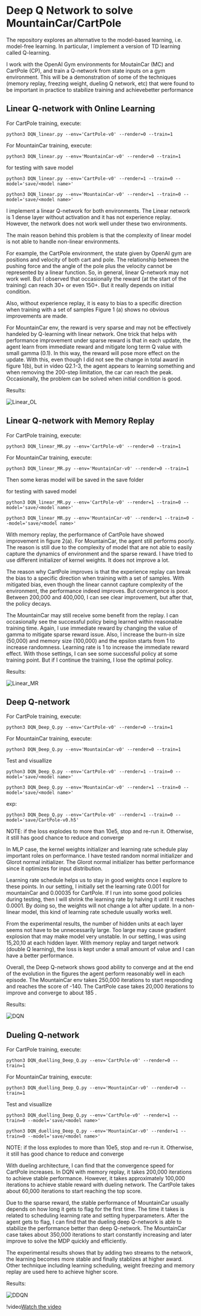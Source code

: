 # Deep Q Network to solve MountainCar/CartPole
The repository explores  an  alternative  to  the  model-based  learning,  i.e.   model-free  learning. In particular, I implement a version of TD learning called Q-learning.

I work with the OpenAI Gym environments for MoutainCar (MC) and CartPole (CP), and train a Q-network from state inputs on a gym environment. This will be a demonstration of some of the techniques (memory replay, freezing weight, dueling Q network, etc) that were found to be important in practice to stabilize training and achievebetter performance


## Linear Q-network with Online Learning 

For CartPole training, execute:

```python3 DQN_linear.py --env='CartPole-v0' --render=0 --train=1```

For MountainCar training, execute:

```python3 DQN_linear.py --env='MountainCar-v0' --render=0 --train=1```

for testing with save model

```python3 DQN_linear.py --env='CartPole-v0' --render=1 --train=0 --model='save/<model name>'```


```python3 DQN_linear.py --env='MountainCar-v0' --render=1 --train=0 --model='save/<model name>'```


I implement a linear Q-network for both environments. The Linear network is 1 dense layer without activation and it has not experience replay. However, the network does not work well under these two environments. 

The main reason behind this problem is that the complexity of linear model is not able to handle non-linear environments. 

For example, the CartPole environment, the state given by OpenAI gym are positions and velocity of both cart and pole. The relationship between the pushing force and the angle of the pole plus the velocity cannot be represented by a linear function. So, in general, linear Q-network may not work well. But I observed that occasionally the reward (at the start of the training) can reach 30+ or even 150+. But it really depends on initial condition.

Also, without experience replay, it is easy to bias to a specific direction when training with a set of samples Figure 1 (a) shows no obvious improvements are made.

For MountainCar env, the reward is very sparse and may not be effectively handeled by Q-learning with linear network. One trick that helps with performance improvement under sparse reward is that in each update, the agent learn from immediate reward and mitigate long term Q value with small gamma (0.1). In this way, the reward will pose more effect on the update. With this, even though I did not see the change in total award in figure 1(b), but in video Q2.1-3, the agent appears to learning something and when removing the 200-step limitation, the car can reach the peak. Occasionally, the problem can be solved when initial condition is good.



Results:

![Linear_OL](./assets/fig1.png)



## Linear Q-network with Memory Replay 

For CartPole training, execute:

```python3 DQN_linear_MR.py --env='CartPole-v0' --render=0 --train=1```

For MountainCar training, execute:

```python3 DQN_linear_MR.py --env='MountainCar-v0' --render=0 --train=1```

Then some keras model will be saved in the save folder

for testing with saved model

```python3 DQN_linear_MR.py --env='CartPole-v0' --render=1 --train=0 --model='save/<model name>'```

```python3 DQN_linear_MR.py --env='MountainCar-v0' --render=1 --train=0 --model='save/<model name>'```



With memory replay, the performance of CartPole have showed improvement in figure 2(a). For MountainCar, the agent still performs poorly. The reason is still due to the complexity of model that are not able to easily capture the dynamics of environment and the sparse reward. I have tried to use different initializer of kernel weights. It does not improve a lot.

The reason why CartPole improves is that the experience replay can break the bias to a specific direction when training with a set of samples. With mitigated bias, even though the linear cannot capture complexity of the environment, the performance indeed improves. But convergence is poor. Between 200,000 and 400,000, I can see clear improvement, but after that, the policy decays.

The MountainCar may still receive some benefit from the replay. I can occasionally see the successful policy being learned within reasonable training time. Again, I use immediate reward by changing the value of gamma to mitigate sparse reward issue. Also, I increase the burn-in size (50,000) and memory size (100,000) and the epsilon starts from 1 to increase randomness. Learning rate is 1 to increase the immediate reward effect. With those settings, I can see some successful policy at some training point. But if I continue the training, I lose the optimal policy.




Results:

![Linear_MR](./assets/fig2.png)



## Deep Q-network

For CartPole training, execute:

```python3 DQN_Deep_Q.py --env='CartPole-v0' --render=0 --train=1```

For MountainCar training, execute:

```python3 DQN_Deep_Q.py --env='MountainCar-v0' --render=0 --train=1```

Test and visuallize

```python3 DQN_Deep_Q.py --env='CartPole-v0' --render=1 --train=0 --model='save/<model name>'```

```python3 DQN_Deep_Q.py --env='MountainCar-v0' --render=1 --train=0 --model='save/<model name>'```

exp:

```python3 DQN_Deep_Q.py --env='CartPole-v0' --render=1 --train=0 --model='save/CartPole-v0.h5'```


NOTE: if the loss explodes to more than 10e5, stop and re-run it. Otherwise, it still has good chance to reduce and converge


In MLP case, the kernel weights initializer and learning rate schedule play important roles on performance. I have tested random normal initializer and Glorot normal initializer. The Glorot normal initializer has better performance since it optimizes for input distribution.

Learning rate schedule helps us to stay in good weights once I explore to these points. In our setting, I initially set the learning rate 0.001 for mountainCar and 0.00035 for CartPole. If I run into some good policies during testing, then I will shrink the learning rate by halving it until it reaches 0.0001. By doing so, the weights will not change a lot after update. In a non-linear model, this kind of learning rate schedule usually works well.  


From the experimental results, the number of hidden units at each layer seems not have to be unnecessarily large. Too large may cause gradient explosion that may make model very unstable. In our setting, I was using 15,20,10 at each hidden layer. With memory replay and target network (double Q learning), the loss is kept under a small amount of value and I can have a better performance. 

Overall, the Deep Q-network shows good ability to converge and at the end of the evolution in the figures the agent perform reasonably well in each episode. The MountainCar env takes 250,000 iterations to start responding and reaches the score of -140. The CartPole case takes 20,000 iterations to improve and converge to about 185 .





Results:

![DQN](./assets/fig3.png)

## Dueling Q-network

For CartPole training, execute:

```python3 DQN_duelling_Deep_Q.py --env='CartPole-v0' --render=0 --train=1```

For MountainCar training, execute:

```python3 DQN_duelling_Deep_Q.py --env='MountainCar-v0' --render=0 --train=1```

Test and visuallize

```python3 DQN_duelling_Deep_Q.py --env='CartPole-v0' --render=1 --train=0 --model='save/<model name>'```

```python3 DQN_duelling_Deep_Q.py --env='MountainCar-v0' --render=1 --train=0 --model='save/<model name>'```

NOTE: if the loss explodes to more than 10e5, stop and re-run it. Otherwise, it still has good chance to reduce and converge

With dueling architecture, I can find that the convergence speed for CartPole increases. In DQN with memory replay, it takes 200,000 iterations to achieve stable performance. However, it takes approximately 100,000 iterations to achieve stable reward with dueling network. The CartPole takes about 60,000 iterations to start reaching the top score.

Due to the sparse reward, the stable performance of MountainCar usually depends on how long it gets to flag for the first time. The time it takes is related to scheduling learning rate and setting hyperparameters. After the agent gets to flag, I can find that the dueling deep Q-network is able to stabilize the performance better than deep Q-network. The MountainCar case takes about 350,000 iterations to start constantly increasing and later improve to solve the MDP quickly and efficiently.

The experimental results shows that by adding two streams to the network, the learning becomes more stable and finally stablizes at higher award. Other technique including learning scheduling, weight freezing and memory replay are used here to achieve higher score.



Results:

![DDQN](./assets/fig41.png)


!video[Watch the video](./video/CartPole-v0_2_4_stage3.mp4)


